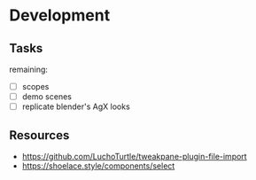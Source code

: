 # Development

## Tasks

remaining:

- [ ] scopes
- [ ] demo scenes
- [ ] replicate blender's AgX looks

## Resources

- https://github.com/LuchoTurtle/tweakpane-plugin-file-import
- https://shoelace.style/components/select
